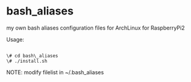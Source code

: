 bash\_aliases
============
my own bash aliases configuration files for ArchLinux for RaspberryPi2

Usage:
<pre><code>
\# cd bash\_aliases
\# ./install.sh
</pre></code>

NOTE: modify filelist in ~/.bash\_aliases
